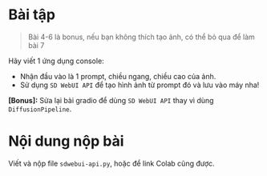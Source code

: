 # Bài tập

> Bài 4-6 là bonus, nếu bạn không thích tạo ảnh, có thể bỏ qua để làm bài 7

Hãy viết 1 ứng dụng console:
- Nhận đầu vào là 1 prompt, chiều ngang, chiều cao của ảnh.
- Sử dụng `SD WebUI API` để tạo hình ảnh từ prompt đó và lưu vào máy nha!

**[Bonus]:** Sửa lại bài gradio để dùng `SD WebUI API` thay vì dùng `DiffusionPipeline`.

# Nội dung nộp bài

Viết và nộp file `sdwebui-api.py`, hoặc để link Colab cũng được.